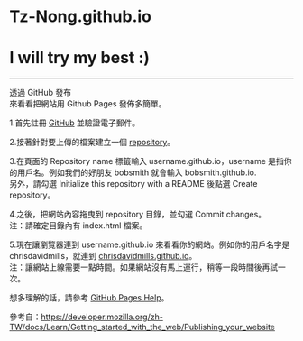 # Tz-Nong.github.io
# I will try my best :)
------------------------------
透過 GitHub 發布  
來看看把網站用 Github Pages 發佈多簡單。  
  
1.首先註冊 [GitHub](https://github.com/ "GitHub") 並驗證電子郵件。  
  
2.接著針對要上傳的檔案建立一個 [repository](https://github.com/new "repository")。  
  
3.在頁面的 Repository name 標籤輸入 username.github.io，username 是指你的用戶名。例如我們的好朋友 bobsmith 就會輸入 bobsmith.github.io.  
  另外，請勾選 Initialize this repository with a README 後點選 Create repository。  
  
4.之後，把網站內容拖曳到 repository 目錄，並勾選 Commit changes。  
  注：請確定目錄內有 index.html 檔案。  
    
5.現在讓瀏覽器連到 username.github.io 來看看你的網站。例如你的用戶名字是 chrisdavidmills，就連到 [chrisdavidmills.github.io](http://chrisdavidmills.github.io/ "chrisdavidmills.github.io")。  
  注：讓網站上線需要一點時間。如果網站沒有馬上運行，稍等一段時間後再試一次。  
  
想多理解的話，請參考 [GitHub Pages Help](https://help.github.com/categories/github-pages-basics/ "GitHub Pages Help")。  
  
  
參考自：https://developer.mozilla.org/zh-TW/docs/Learn/Getting_started_with_the_web/Publishing_your_website  
